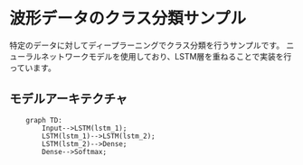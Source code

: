 # 波形データのクラス分類サンプル
特定のデータに対してディープラーニングでクラス分類を行うサンプルです。
ニューラルネットワークモデルを使用しており、LSTM層を重ねることで実装を行っています。

## モデルアーキテクチャ
```mermaid
    graph TD:
        Input-->LSTM(lstm_1);
        LSTM(lstm_1)-->LSTM(lstm_2);
        LSTM(lstm_2)-->Dense;
        Dense-->Softmax;
```
